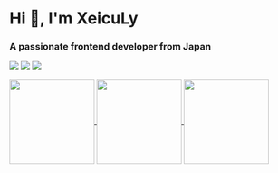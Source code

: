 <h1 align="left">Hi 👋, I'm XeicuLy</h1>
<h3 align="left">A passionate frontend developer from Japan</h3>

![](http://github-profile-summary-cards.vercel.app/api/cards/profile-details?username=XeicuLy&theme=tokyonight)
![](http://github-profile-summary-cards.vercel.app/api/cards/stats?username=XeicuLy&theme=tokyonight)
![](http://github-profile-summary-cards.vercel.app/api/cards/repos-per-language?username=XeicuLy&theme=tokyonight)

<a href="https://github.com/anuraghazra/github-readme-stats">
  <img align="center" src="https://github-readme-stats.vercel.app/api?username=Xeiculy&show_icons=true&theme=tokyonight&count_private=true" height="150px"  />
</a>

<a href="https://github.com/anuraghazra/github-readme-stats">
  <img align="center" src="https://github-readme-stats.vercel.app/api/top-langs/?username=Xeiculy&count_private=true&layout=compact&theme=tokyonight" height="150px"/>
</a>

<a href="https://github.com/ryo-ma/github-profile-trophy">
  <img align="center" src="https://github-profile-trophy.vercel.app/?username=Xeiculy&count_private=true&theme=onedark&margin-w=20&no-frame=true" height="150px" />
</a>
